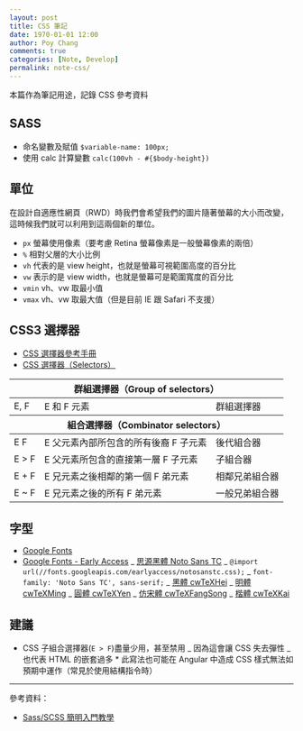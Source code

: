 ```yaml
---
layout: post
title: CSS 筆記
date: 1970-01-01 12:00
author: Poy Chang
comments: true
categories: [Note, Develop]
permalink: note-css/
---
```


本篇作為筆記用途，記錄 CSS 參考資料

## SASS

- 命名變數及賦值 `$variable-name: 100px;`
- 使用 calc 計算變數 `calc(100vh - #{$body-height})`

## 單位

在設計自適應性網頁（RWD）時我們會希望我們的圖片隨著螢幕的大小而改變，這時候我們就可以利用到這兩個新的單位。

- `px` 螢幕使用像素（要考慮 Retina 螢幕像素是一般螢幕像素的兩倍）
- `%` 相對父層的大小比例
- `vh` 代表的是 view height，也就是螢幕可視範圍高度的百分比
- `vw` 表示的是 view width，也就是螢幕可是範圍寬度的百分比
- `vmin` vh、vw 取最小值
- `vmax` vh、vw 取最大值（但是目前 IE 跟 Safari 不支援）

## CSS3 選擇器

- [CSS 選擇器參考手冊](http://www.w3school.com.cn/cssref/css_selectors.ASP)
- [CSS 選擇器（Selectors）](http://www.smalljacky.com/web-design/css/css-selectors/)

<table class="table table-striped">
<thead>
  <tr>
    <th colspan="3">群組選擇器（Group of selectors）</th>
  </tr>
</thead>
<tbody>
  <tr>
    <td>E, F</td>
    <td>E 和 F 元素</td>
    <td>群組選擇器</td>
  </tr>
</tbody>
<thead>
  <tr>
    <th colspan="3">組合選擇器（Combinator selectors）</th>
  </tr>
</thead>
<tbody>
  <tr>
    <td>E F</td>
    <td>E 父元素內部所包含的所有後裔 F 子元素</td>
    <td>後代組合器</td>
  </tr>
  <tr>
    <td>E > F</td>
    <td>E 父元素所包含的直接第一層 F 子元素</td>
    <td>子組合器</td>
  </tr>
  <tr>
    <td>E + F</td>
    <td>E 兄元素之後相鄰的第一個 F 弟元素</td>
    <td>相鄰兄弟組合器</td>
  </tr>
  <tr>
    <td>E ~ F</td>
    <td>E 兄元素之後的所有 F 弟元素	</td>
    <td>一般兄弟組合器</td>
  </tr>
</tbody>
</table>

## 字型

- [Google Fonts](https://fonts.google.com/)
- [Google Fonts - Early Access](https://fonts.google.com/earlyaccess)
  _ [思源黑體 Noto Sans TC](https://fonts.google.com/earlyaccess#Noto+Sans+TC)
  _ `@import url(//fonts.googleapis.com/earlyaccess/notosanstc.css);`
  _ `font-family: 'Noto Sans TC', sans-serif;`
  _ [黑體 cwTeXHei](https://fonts.google.com/earlyaccess#cwTeXHei)
  _ [明體 cwTeXMing](https://fonts.google.com/earlyaccess#cwTeXMing)
  _ [圓體 cwTeXYen](https://fonts.google.com/earlyaccess#cwTeXYen)
  _ [仿宋體 cwTeXFangSong](https://fonts.google.com/earlyaccess#cwTeXFangSong)
  _ [楷體 cwTeXKai](https://fonts.google.com/earlyaccess#cwTeXKai)

## 建議

- CSS 子組合選擇器(`E > F`)盡量少用，甚至禁用
  _ 因為這會讓 CSS 失去彈性
  _ 也代表 HTML 的嵌套過多 \* 此寫法也可能在 Angular 中造成 CSS 樣式無法如預期中運作（常見於使用結構指令時）

---

參考資料：

- [Sass/SCSS 簡明入門教學](http://blog.kdchang.cc/2016/10/11/sass-scss-tutorial-introduction/)
